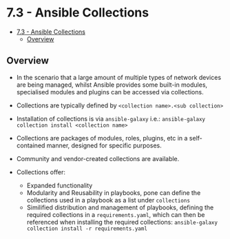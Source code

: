 # 7.3 - Ansible Collections

- [7.3 - Ansible Collections](#73---ansible-collections)
  - [Overview](#overview)

## Overview

- In the scenario that a large amount of multiple types of network devices are being managed, whilst Ansible provides some built-in modules, specialised modules and plugins can be accessed via collections.
- Collections are typically defined by `<collection name>.<sub collection>`
- Installation of collections is via `ansible-galaxy` i.e.: `ansible-galaxy collection install <collection name>`

- Collections are packages of modules, roles, plugins, etc in a self-contained manner, designed for specific purposes.
- Community and vendor-created collections are available.

- Collections offer:
  - Expanded functionality
  - Modularity and Reusability in playbooks, pone can define the collections used in a playbook as a list under `collections`
  - Similified distribution and management of playbooks, defining the required collections in a `requirements.yaml`, which can then be referenced when installing the required collections: `ansible-galaxy collection install -r requirements.yaml`
